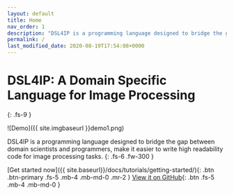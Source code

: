 ```yaml
---
layout: default
title: Home
nav_order: 1
description: "DSL4IP is a programming language designed to bridge the gap between domain scientists and programmers, make it easier to write high readability code for image processing tasks. "
permalink: /
last_modified_date: 2020-08-19T17:54:08+0000
---
```


# DSL4IP: A Domain Specific Language for Image Processing
{: .fs-9 }

![Demo]({{ site.imgbaseurl }}demo1.png)

DSL4IP is a programming language designed to bridge the gap between domain scientists and programmers, make it easier to write high readability code for image processing tasks. 
{: .fs-6 .fw-300 }

[Get started now]({{ site.baseurl}}/docs/tutorials/getting-started/){: .btn .btn-primary .fs-5 .mb-4 .mb-md-0 .mr-2 } [View it on GitHub](https://github.com/Woffee/DSL4IP){: .btn .fs-5 .mb-4 .mb-md-0 }

